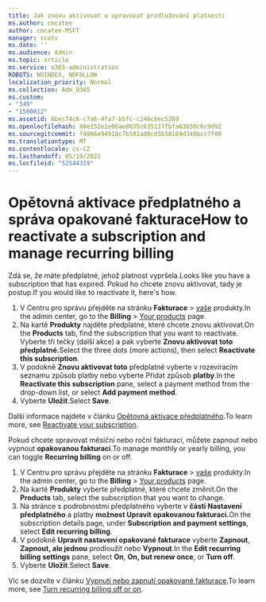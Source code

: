 ```yaml
---
title: Jak znovu aktivovat a spravovat prodlužování platnosti
ms.author: cmcatee
author: cmcatee-MSFT
manager: scotv
ms.date: ''
ms.audience: Admin
ms.topic: article
ms.service: o365-administration
ROBOTS: NOINDEX, NOFOLLOW
localization_priority: Normal
ms.collection: Adm_O365
ms.custom:
- "349"
- "1500012"
ms.assetid: 6bec74c6-c7a6-4fa7-b5fc-c246c6ec5269
ms.openlocfilehash: 88e152e1e06ae8035c635117fbfa63b50c6c9d92
ms.sourcegitcommit: f4866e94918c7b591ad0cd3b58169d340bcc7f00
ms.translationtype: MT
ms.contentlocale: cs-CZ
ms.lasthandoff: 05/19/2021
ms.locfileid: "52544319"
---
```

# <a name="how-to-reactivate-a-subscription-and-manage-recurring-billing"></a><span data-ttu-id="0c0a5-102">Opětovná aktivace předplatného a správa opakované fakturace</span><span class="sxs-lookup"><span data-stu-id="0c0a5-102">How to reactivate a subscription and manage recurring billing</span></span>

<span data-ttu-id="0c0a5-103">Zdá se, že máte předplatné, jehož platnost vypršela.</span><span class="sxs-lookup"><span data-stu-id="0c0a5-103">Looks like you have a subscription that has expired.</span></span> <span data-ttu-id="0c0a5-104">Pokud ho chcete znovu aktivovat, tady je postup.</span><span class="sxs-lookup"><span data-stu-id="0c0a5-104">If you would like to reactivate it, here's how.</span></span>
  
1. <span data-ttu-id="0c0a5-105">V Centru pro správu přejděte na stránku **Fakturace**  >  [vaše](https://go.microsoft.com/fwlink/p/?linkid=842054) produkty.</span><span class="sxs-lookup"><span data-stu-id="0c0a5-105">In the admin center, go to the **Billing** > [Your products](https://go.microsoft.com/fwlink/p/?linkid=842054) page.</span></span>
2. <span data-ttu-id="0c0a5-106">Na kartě **Produkty** najděte předplatné, které chcete znovu aktivovat.</span><span class="sxs-lookup"><span data-stu-id="0c0a5-106">On the **Products** tab, find the subscription that you want to reactivate.</span></span> <span data-ttu-id="0c0a5-107">Vyberte tři tečky (další akce) a pak vyberte **Znovu aktivovat toto předplatné.**</span><span class="sxs-lookup"><span data-stu-id="0c0a5-107">Select the three dots (more actions), then select **Reactivate this subscription**.</span></span>
3. <span data-ttu-id="0c0a5-108">V podokně **Znovu aktivovat toto** předplatné vyberte v rozevíracím seznamu způsob platby nebo vyberte Přidat způsob **platby**.</span><span class="sxs-lookup"><span data-stu-id="0c0a5-108">In the **Reactivate this subscription** pane, select a payment method from the drop-down list, or select **Add payment method**.</span></span>
4. <span data-ttu-id="0c0a5-109">Vyberte **Uložit**.</span><span class="sxs-lookup"><span data-stu-id="0c0a5-109">Select **Save**.</span></span>

<span data-ttu-id="0c0a5-110">Další informace najdete v článku [Opětovná aktivace předplatného](/microsoft-365/commerce/subscriptions/reactivate-your-subscription).</span><span class="sxs-lookup"><span data-stu-id="0c0a5-110">To learn more, see [Reactivate your subscription](/microsoft-365/commerce/subscriptions/reactivate-your-subscription).</span></span>

<span data-ttu-id="0c0a5-111">Pokud chcete spravovat měsíční nebo roční fakturaci, můžete zapnout nebo vypnout **opakovanou fakturaci**.</span><span class="sxs-lookup"><span data-stu-id="0c0a5-111">To manage monthly or yearly billing, you can toggle **Recurring billing** on or off.</span></span>
  
1. <span data-ttu-id="0c0a5-112">V Centru pro správu přejděte na stránku **Fakturace**  >  [vaše](https://go.microsoft.com/fwlink/p/?linkid=842054) produkty.</span><span class="sxs-lookup"><span data-stu-id="0c0a5-112">In the admin center, go to the **Billing** > [Your products](https://go.microsoft.com/fwlink/p/?linkid=842054) page.</span></span>
2. <span data-ttu-id="0c0a5-113">Na kartě **Produkty** vyberte předplatné, které chcete změnit.</span><span class="sxs-lookup"><span data-stu-id="0c0a5-113">On the **Products** tab, select the subscription that you want to change.</span></span>
3. <span data-ttu-id="0c0a5-114">Na stránce s podrobnostmi předplatného vyberte v **části Nastavení předplatného** a platby **možnost Upravit opakovanou fakturaci.**</span><span class="sxs-lookup"><span data-stu-id="0c0a5-114">On the subscription details page, under **Subscription and payment settings**, select **Edit recurring billing**.</span></span>
4. <span data-ttu-id="0c0a5-115">V podokně **Upravit nastavení opakované fakturace** vyberte **Zapnout**, **Zapnout, ale jednou** prodloužit nebo **Vypnout**.</span><span class="sxs-lookup"><span data-stu-id="0c0a5-115">In the **Edit recurring billing settings** pane, select **On**, **On, but renew once**, or **Turn off**.</span></span>
5. <span data-ttu-id="0c0a5-116">Vyberte **Uložit**.</span><span class="sxs-lookup"><span data-stu-id="0c0a5-116">Select **Save**.</span></span>

<span data-ttu-id="0c0a5-117">Víc se dozvíte v článku [Vypnutí nebo zapnutí opakované fakturace](/microsoft-365/commerce/subscriptions/renew-your-subscription#turn-recurring-billing-off-or-on).</span><span class="sxs-lookup"><span data-stu-id="0c0a5-117">To learn more, see [Turn recurring billing off or on](/microsoft-365/commerce/subscriptions/renew-your-subscription#turn-recurring-billing-off-or-on).</span></span>